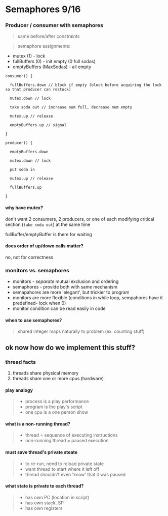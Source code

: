 # Semaphores 9/16

### Producer /  consumer with semaphores

> same before/after constraints

> semaphore assignments: 

* mutex (1) - lock
* fullBuffers (0) - init empty (0 full sodas)
* emptyBuffers (MaxSodas) - all empty 

``` 
consumer() {

  fullBuffers.down // block if empty (block before acquiring the lock so that producer can restock)

  mutex.down // lock
  
  take soda out // increase num full, decrease num empty
  
  mutex.up // release
  
  emptyBuffers.up // signal
  
}

producer() {

  emptyBuffers.down

  mutex.down // lock
  
  put soda in
  
  mutex.up // release
  
  fullBuffers.up
  
}

```

#### why have mutex?

don't want 2 consumers, 2 producers, or one of each modifying critical section (`take soda out`) at the same time

fullBuffer/emptyBuffer is there for waiting

#### does order of up/down calls matter?

no, not for correctness

### monitors vs. semaphores

* monitors - *separate* mutual exclusion and ordering
* semaphores - provide both with same mechanism
* semapahores are more 'elegant', but trickier to program
* monitors are more flexible (conditions in while loop, sempahores have it predefined- lock when 0)
* monitor condition can be read easily in code

#### when to use semaphores?

> shared integer maps naturally to problem (ex. counting stuff)

## ok now how do we implement this stuff? 

### thread facts

1. threads share physical memory
2. threads share one or more cpus (hardware)

#### play analogy

> * process is a play performance
> * program is the play's script
> * one cpu is a one person show

#### what is a non-running thread?

> * thread = sequence of executing instructions
> * non-running thread = paused execution

#### must save thread's private steate
> * to re-run, need to reload private state
> * want thread to start where it left off 
> * thread shouldn't even 'know' that it was paused

#### what state is private to each thread?
> * has own PC (location in script)
> * has own stack, SP
> * has own registers






